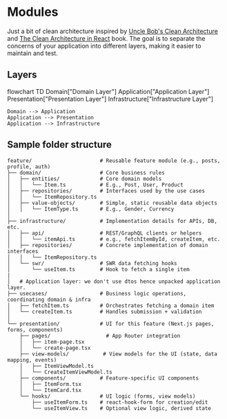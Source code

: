# Modules

Just a bit of clean architecture inspired by [Uncle Bob's Clean Architecture](https://www.oreilly.com/library/view/clean-architecture-a/9780134494166/) and [The Clean Architecture in React](https://leanpub.com/the-clean-architecture-in-react/read) book.
The goal is to separate the concerns of your application into different layers, making it easier to maintain and test.

## Layers

flowchart TD
    Domain["Domain Layer"]
    Application["Application Layer"]
    Presentation["Presentation Layer"]
    Infrastructure["Infrastructure Layer"]

    Domain --> Application
    Application --> Presentation
    Application --> Infrastructure

## Sample folder structure

```
feature/                      # Reusable feature module (e.g., posts, profile, auth)
├── domain/                   # Core business rules
│   ├── entities/             # Core domain models
│   │   └── Item.ts           # E.g., Post, User, Product
│   ├── repositories/         # Interfaces used by the use cases
│   │   └── ItemRepository.ts
│   ├── value-objects/        # Simple, static reusable data objects
│   │   └── ItemType.ts       # E.g., Gender, Currency
│
├── infrastructure/           # Implementation details for APIs, DB, etc.
│   ├── api/                  # REST/GraphQL clients or helpers
│   │   └── itemApi.ts        # e.g., fetchItemById, createItem, etc.
│   ├── repositories/         # Concrete implementation of domain interfaces
│   │   └── ItemRepository.ts
│   └── swr/                  # SWR data fetching hooks
│       └── useItem.ts        # Hook to fetch a single item
|
│   # Application layer: we don't use dtos hence unpacked application layer.
├── usecases/                 # Business logic operations, coordinating domain & infra
│   ├── fetchItem.ts          # Orchestrates fetching a domain item
│   └── createItem.ts         # Handles submission + validation
│
└── presentation/             # UI for this feature (Next.js pages, forms, components)
    ├── pages/                  # App Router integration
    │   ├── item-page.tsx
    │   └── create-page.tsx
    ├── view-models/           # View models for the UI (state, data mapping, events)
    │   ├── ItemViewModel.ts
    │   └── CreateItemViewModel.ts
    ├── components/           # Feature-specific UI components
    │   ├── ItemForm.tsx
    │   └── ItemCard.tsx
    └── hooks/                # UI logic (forms, view models)
        ├── useItemForm.ts    # react-hook-form for creation/edit
        └── useItemView.ts    # Optional view logic, derived state
```
